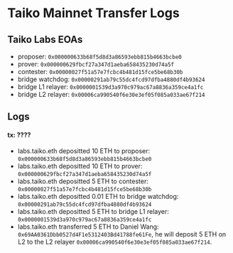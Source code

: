 # Taiko Mainnet Transfer Logs

## Taiko Labs EOAs

- proposer: `0x000000633b68f5d8d3a86593ebb815b4663bcbe0`
- prover: `0x000000629fbcf27a347d1aeba658435230d74a5f`
- contester: `0x00000027f51a57e7fcbc4b481d15fce5be68b30b`
- bridge watchdog: `0x00000291ab79c55dc4fcd97dfba4880df4b93624`
- bridge L1 relayer: `0x0000001539d3a970c979ac67a8836a359ce4a1fc`
- bridge L2 relayer: `0x00006ca990540f6e30e3ef05f085a033ae67f214`

## Logs

#### tx: ????

- labs.taiko.eth depositted 10 ETH to proposer: `0x000000633b68f5d8d3a86593ebb815b4663bcbe0`
- labs.taiko.eth depositted 10 ETH to prover: `0x000000629fbcf27a347d1aeba658435230d74a5f`
- labs.taiko.eth depositted 5 ETH to contester: `0x00000027f51a57e7fcbc4b481d15fce5be68b30b`
- labs.taiko.eth depositted 0.01 ETH to bridge watchdog: `0x00000291ab79c55dc4fcd97dfba4880df4b93624`
- labs.taiko.eth depositted 5 ETH to bridge L1 relayer: `0x0000001539d3a970c979ac67a8836a359ce4a1fc`
- labs.taiko.eth transferred 5 ETH to Daniel Wang: `0x69AA0361Dbb0527d4F1e5312403Bd41788fe61Fe`, he will deposit 5 ETH on L2 to the L2 relayer `0x00006ca990540f6e30e3ef05f085a033ae67f214`.
